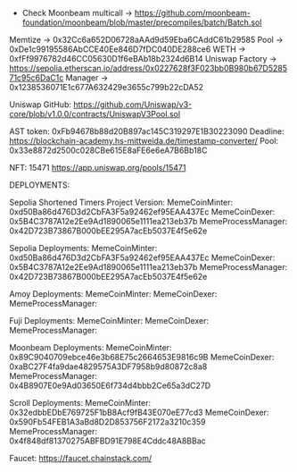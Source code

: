 -   Check Moonbeam multicall -> https://github.com/moonbeam-foundation/moonbeam/blob/master/precompiles/batch/Batch.sol

Memtize -> 0x32Cc6a652D06728aAAd9d59Eba6CAddC61b29585
Pool -> 0xDe1c99195586AbCCE40Ee846D7fDC040DE288ce6
WETH -> 0xfFf9976782d46CC05630D1f6eBAb18b2324d6B14
Uniswap Factory -> https://sepolia.etherscan.io/address/0x0227628f3F023bb0B980b67D528571c95c6DaC1c
Manager -> 0x1238536071E1c677A632429e3655c799b22cDA52

Uniswap GitHub: https://github.com/Uniswap/v3-core/blob/v1.0.0/contracts/UniswapV3Pool.sol

AST token: 0xFb94678b88d20B897ac145C319297E1B30223090
Deadline: https://blockchain-academy.hs-mittweida.de/timestamp-converter/
Pool: 0x33e8872d2500c028CBe615E8aFE6e6eA7B6Bb18C

NFT: 15471
https://app.uniswap.org/pools/15471

DEPLOYMENTS:

Sepolia Shortened Timers Project Version:
MemeCoinMinter: 0xd50Ba86d476D3d2CbFA3F5a92462ef95EAA437Ec
MemeCoinDexer: 0x5B4C3787A12e2Ee9Ad1890065e1111ea213eb37b
MemeProcessManager: 0x42D723B73867B000bEE295A7acEb5037E4f5e62e

Sepolia Deployments:
MemeCoinMinter: 0xd50Ba86d476D3d2CbFA3F5a92462ef95EAA437Ec
MemeCoinDexer: 0x5B4C3787A12e2Ee9Ad1890065e1111ea213eb37b
MemeProcessManager: 0x42D723B73867B000bEE295A7acEb5037E4f5e62e

Amoy Deployments:
MemeCoinMinter:
MemeCoinDexer:
MemeProcessManager:

Fuji Deployments:
MemeCoinMinter:
MemeCoinDexer:
MemeProcessManager:

Moonbeam Deployments:
MemeCoinMinter: 0x89C9040709ebce46e3b68E75c2664653E9816c9B
MemeCoinDexer: 0xaBC27F4fa9dae4829575A3DF7958b9d80872c8a8
MemeProcessManager: 0x4B8907E0e9Ad03650E6f734d4bbb2Ce65a3dC27D

Scroll Deployments:
MemeCoinMinter: 0x32edbbEDbE769725F1bB8Acf9fB43E070eE77cd3
MemeCoinDexer: 0x590Fb54FEB1A3aBd8D2D853756F2172a3210c359
MemeProcessManager: 0x4f848df81370275ABFBD91E798E4Cddc48A8BBac

Faucet:
https://faucet.chainstack.com/
